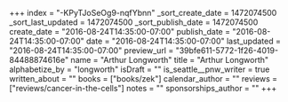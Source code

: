 +++
index = "-KPyTJoSeOg9-nqfYbnn"
_sort_create_date = 1472074500
_sort_last_updated = 1472074500
_sort_publish_date = 1472074500
create_date = "2016-08-24T14:35:00-07:00"
publish_date = "2016-08-24T14:35:00-07:00"
date = "2016-08-24T14:35:00-07:00"
last_updated = "2016-08-24T14:35:00-07:00"
preview_url = "39bfe611-5772-1f26-4019-84488874616e"
name = "Arthur Longworth"
title = "Arthur Longworth"
alphabetize_by = "longworth"
isDraft = ""
is_seattle__pnw_writer = true
written_about = ""
books = ["books/zek"]
calendar_author = ""
reviews = ["reviews/cancer-in-the-cells"]
notes = ""
sponsorships_author = ""
+++

